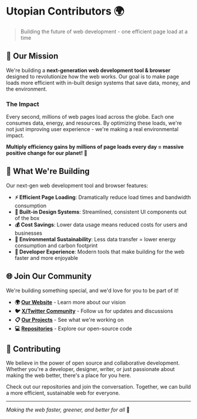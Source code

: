 # Utopian Contributors 🌍

> Building the future of web development - one efficient page load at a time

## 🚀 Our Mission

We're building a **next-generation web development tool & browser** designed to revolutionize how the web works. Our goal is to make page loads more efficient with in-built design systems that save data, money, and the environment.

### The Impact

Every second, millions of web pages load across the globe. Each one consumes data, energy, and resources. By optimizing these loads, we're not just improving user experience - we're making a real environmental impact.

**Multiply efficiency gains by millions of page loads every day = massive positive change for our planet! 🌱**

## 🎯 What We're Building

Our next-gen web development tool and browser features:

- **⚡ Efficient Page Loading**: Dramatically reduce load times and bandwidth consumption
- **🎨 Built-in Design Systems**: Streamlined, consistent UI components out of the box
- **💰 Cost Savings**: Lower data usage means reduced costs for users and businesses
- **🌿 Environmental Sustainability**: Less data transfer = lower energy consumption and carbon footprint
- **🔧 Developer Experience**: Modern tools that make building for the web faster and more enjoyable

## 🌐 Join Our Community

We're building something special, and we'd love for you to be part of it!

- **🌍 [Our Website](https://utopian-contributors.github.io/)** - Learn more about our vision
- **🐦 [X/Twitter Community](https://x.com/utopiancontrib)** - Follow us for updates and discussions
- **📋 [Our Projects](https://github.com/orgs/Utopian-Contributors/projects)** - See what we're working on
- **💻 [Repositories](https://github.com/Utopian-Contributors)** - Explore our open-source code

## 🤝 Contributing

We believe in the power of open source and collaborative development. Whether you're a developer, designer, writer, or just passionate about making the web better, there's a place for you here.

Check out our repositories and join the conversation. Together, we can build a more efficient, sustainable web for everyone.

---

*Making the web faster, greener, and better for all* 🌟